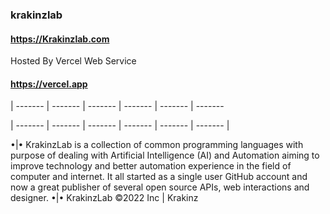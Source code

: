 ### krakinzlab
#### https://Krakinzlab.com
Hosted By Vercel Web Service
#### https://vercel.app

| ------- | ------- | ------- | ------- | ------- | ------- 


| ------- | ------- | ------- | ------- | ------- | ------- |

•|• KrakinzLab is a collection of common programming languages with purpose of dealing with Artificial Intelligence (AI) and Automation aiming to improve technology and better automation experience in the field of computer and internet. It all started as a single user GitHub account and now a great publisher of several open source APIs, web interactions and designer.
•|• KrakinzLab ©2022 Inc | Krakinz
